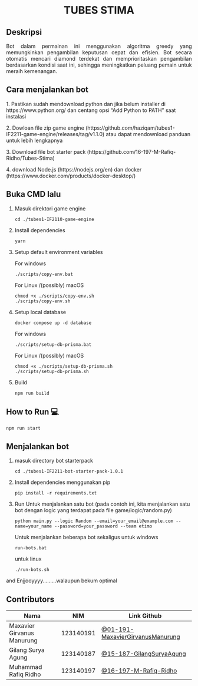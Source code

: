 
# <h1 align="center">TUBES STIMA</h1>

##  Deskripsi

<p align="justify">
  Bot dalam permainan ini menggunakan algoritma greedy yang memungkinkan pengambilan keputusan cepat dan efisien. Bot secara otomatis mencari diamond terdekat dan     memprioritaskan pengambilan berdasarkan kondisi saat ini, sehingga meningkatkan peluang pemain untuk meraih kemenangan.
</p>

## Cara menjalankan bot
<p>1. Pastikan sudah mendownload python dan jika belum installer di https://www.python.org/
      dan centang opsi “Add Python to PATH” saat instalasi</p>
<p>2. Dowloan file zip game engine (https://github.com/haziqam/tubes1-IF2211-game-engine/releases/tag/v1.1.0) atau dapat mendownload panduan untuk lebih lengkapnya</p>

<p>3. Download file bot starter pack (https://github.com/16-197-M-Rafiq-Ridho/Tubes-Stima)</p>

<p>4. download Node.js (https://nodejs.org/en) dan docker (https://www.docker.com/products/docker-desktop/)</p>

## Buka CMD lalu
1. Masuk direktori game engine
   ```
   cd ./tubes1-IF2110-game-engine
   ```
3. Install dependencies

   ```
   yarn
   ```

4. Setup default environment variables

   For windows

   ```
   ./scripts/copy-env.bat
   ```

   For Linux /(possibly) macOS

   ```
   chmod +x ./scripts/copy-env.sh
   ./scripts/copy-env.sh
   ```

5. Setup local database

   ```
   docker compose up -d database
   ```

   For windows

   ```
   ./scripts/setup-db-prisma.bat
   ```

   For Linux /(possibly) macOS

   ```
   chmod +x ./scripts/setup-db-prisma.sh
   ./scripts/setup-db-prisma.sh
   ```

6. Build

   ```
   npm run build
   ```

## How to Run 💻

```
npm run start
```

## Menjalankan bot
1. masuk directory bot starterpack
   ```
   cd ./tubes1-IF2211-bot-starter-pack-1.0.1
   ```
2. Install dependencies menggunakan pip
   ```
   pip install -r requirements.txt
   ```
3. Run
  Untuk menjalankan satu bot (pada contoh ini, kita menjalankan satu bot dengan logic yang terdapat pada file game/logic/random.py)
   ```
   python main.py --logic Random --email=your_email@example.com --name=your_name --password=your_password --team etimo
   ```
   Untuk menjalankan beberapa bot sekaligus
   untuk windows
   ```
   run-bots.bat
   ```
   untuk linux
   ```
   ./run-bots.sh
   ```

<p>and Enjjooyyyy.........walaupun bekum optimal</p>


## Contributors

| Nama                        | NIM       | Link Github                                                                            |
| ----------------------------| --------- | -------------------------------------------------------------------------------------- |
| Maxavier Girvanus Manurung  | 123140191 | [@01-191-MaxavierGirvanusManurung](https://github.com/01-191-MaxavierGirvanusManurung) |
| Gilang Surya Agung          | 123140187 | [@15-187-GilangSuryaAgung](https://github.com/15-187-GilangSuryaAgung)                 |
| Muhammad Rafiq Ridho        | 123140197 | [@16-197-M-Rafiq-Ridho](https://github.com/16-197-M-Rafiq-Ridho)                       |

